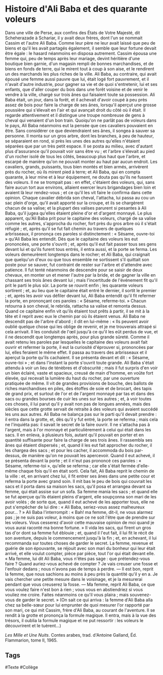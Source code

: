 # Histoire d'Ali Baba et des quarante voleurs
 
Dans une ville de Perse, aux confins des États de Votre Majesté, dit Scheherazade à Schariar, il y avait deux frères, dont l'un se nommait Cassim et l'autre Ali Baba. Comme leur père ne leur avait laissé que peu de biens et qu'il les avait partagés également, il semble que leur fortune devait être égale : le hasard néanmoins en disposa autrement.
Cassim épousa une femme qui, peu de temps après leur mariage, devint héritière d'une boutique bien garnie, d'un magasin rempli de bonnes marchandises, et de biens en fonds de terre, qui le mirent tout à coup à son aise, et le rendirent un des marchands les plus riches de la ville.
Ali Baba, au contraire, qui avait épousé une femme aussi pauvre que lui, était logé fort pauvrement, et il n'avait d'autre industrie, pour gagner sa vie et de quoi s'entretenir, lui et ses enfants, que d'aller couper du bois dans une forêt voisine et de venir le vendre à la ville, chargé sur trois ânes qui faisaient toute sa possession.
Ali Baba était, un jour, dans la forêt, et il achevait d'avoir coupé à peu près assez de bois pour faire la charge de ses ânes, lorsqu'il aperçut une grosse poussière qui s'élevait en l'air et qui avançait droit du côté où il était. Il regarde attentivement et il distingue une troupe nombreuse de gens à cheval qui venaient d'un bon train.
Quoiqu'on ne parlât pas de voleurs dans le pays, Ali Baba néanmoins eut la pensée que ces cavaliers pouvaient en être. Sans considérer ce que deviendraient ses ânes, il songea à sauver sa personne. Il monta sur un gros arbre, dont les branches, à peu de hauteur, se séparaient en rond, si près les unes des autres qu'elles n'étaient séparées que par un très petit espace. Il se posta au milieu, avec d'autant plus d'assurance qu'il pouvait voir sans être vu ; et l'arbre s'élevait au pied d'un rocher isolé de tous les côtés, beaucoup plus haut que l'arbre, et escarpé de manière qu'on ne pouvait monter au haut par aucun endroit.
Les cavaliers, grands, puissants, tous bien montés et bien armés, arrivèrent près du rocher, où ils mirent pied à terre; et Ali Baba, qui en compta quarante, à leur mine et à leur équipement, ne douta pas qu'ils ne fussent des voleurs. Il ne se trompait pas : en effet, c'étaient des voleurs, qui, sans faire aucun tort aux environs, allaient exercer leurs brigandages bien loin et avaient là leur rendez-vous ; et ce qu'il les vit faire le confirma dans cette opinion.
Chaque cavalier débrida son cheval, l'attacha, lui passa au cou un sac plein d'orge, qu'il avait apporté sur la croupe, et ils se chargèrent chacun de sa valise; et la plupart des valises parurent si pesantes à Ali Baba, qu'il jugea qu'elles étaient pleine d'or et d'argent monnayé.
Le plus apparent, qu'Ali Baba prit pour le capitaine des voleurs, chargé de sa valise comme les autres, s'approcha du rocher, fort près du gros arbre où il s'était réfugié ; et, après qu'il se fut fait chemin au travers de quelques arbrisseaux, il prononça ces paroles si distinctement : « Sésame, ouvre-toi » qu'Ali Baba les entendit. Dès que le capitaine des voleurs les eut prononcées, une porte s'ouvrit ; et, après qu'il eut fait passer tous ses gens devant lui et qu'ils furent tous entrés, il entra aussi, et la porte se ferma. Les voleurs demeurèrent longtemps dans le rocher; et Ali Baba, qui craignait que quelqu'un d'eux ou que tous ensemble ne sortissent s'il quittait son poste pour se sauver, fut contraint de rester sur l'arbre et d'attendre avec patience. Il fut tenté néanmoins de descendre pour se saisir de deux chevaux, en monter un et mener l'autre par la bride, et de gagner la ville en chassant ses trois ânes devant lui ; mais l'incertitude de l'événement fit qu'il prit le parti le plus sûr.
La porte se rouvrit enfin ; les quarante voleurs sortirent ; et, au lieu que le capitaine était entré le dernier, il sortit le premier ; et, après les avoir vus défiler devant lui, Ali Baba entendit qu'il fit refermer la porte, en prononçant ces paroles : « Sésame, referme-toi. » Chacun retourna à son cheval, le rebrida, rattacha sa valise et remonta dessus. Quand ce capitaine enfin vit qu'ils étaient tout prêts à partir, il se mit à la tête et il reprit avec eux le chemin par où ils étaient venus.
Ali Baba ne descendit pas de l'arbre d'abord ; il dit en lui-même : « Ils peuvent avoir oublié quelque chose qui les oblige de revenir, et je me trouverais attrapé si cela arrivait. II les conduisit de l'œil jusqu'à ce qu'il les eût perdus de vue, et il ne descendit que longtemps après, pour plus grande sûreté. Comme il avait retenu les paroles par lesquelles le capitaine des voleurs avait fait ouvrir et refermer la porte, il eut la curiosité d'éprouver si, prononcées par lui, elles feraient le même effet. Il passa au travers des arbrisseaux et il aperçut la porte qu'ils cachaient. Il se présenta devant et dit : « Sésame, ouvre-toi » ; et dans l'instant la porte s'ouvrit toute grande.
Ali Baba s'était attendu à voir un lieu de ténèbres et d'obscurité ; mais il fut surpris d'en voir un bien éclairé, vaste et spacieux, creusé de main d'homme, en voûte fort élevée, qui recevait la lumière du haut du rocher, par une ouverture pratiquée de même. Il vit de grandes provisions de bouche, des ballots de riches marchandises en piles, des étoffes de soie et de brocart, des tapis de grand prix, et surtout de l'or et de l'argent monnayé par tas et dans des sacs ou grandes bourses de cuir les unes sur les autres ; et, à voir toutes ces choses, il lui parut qu'il y avait non pas de longues années, mais des siècles que cette grotte servait de retraite à des voleurs qui avaient succédé les uns aux autres.
Ali Baba ne balança pas sur le parti qu'il devait prendre : il entra dans la grotte, et, dès qu'il y fut entré, la porte se referma ; mais cela ne l'inquiéta pas: il savait le secret de la faire ouvrir. Il ne s'attacha pas à l'argent, mais à l'or monnayé et particulièrement à celui qui était dans les sacs. Il en enleva, à plusieurs fois, autant qu'il pouvait en porter et en quantité suffisante pour faire la charge de ses trois ânes. Il rassembla ses ânes qui étaient dispersés ; et, quand il les eut fait approcher du rocher, il les chargea des sacs ; et pour les cacher, il accommoda du bois par-dessus, de manière qu'on ne pouvait les apercevoir. Quand il eut achevé, il se présenta devant la porte ; et il n'eut pas prononcé ces paroles : « Sésame, referme-toi », qu'elle se referma ; car elle s'était fermée d'elle-même chaque fois qu'il en était sorti.
Cela fait, Ali Baba reprit le chemin de la ville : et, en arrivant chez lui, il fit entrer ses ânes dans une petite cour et referma la porte avec grand soin. Il mit bas le peu de bois qui couvrait les sacs et il porta dans sa maison les sacs, qu'il posa et arrangea devant sa femme, qui était assise sur un sofa.
Sa femme mania les sacs ; et quand elle se fut aperçue qu'ils étaient pleins d'argent, elle soupçonna son mari de les avoir volés ; de sorte que, quand il eut achevé de les apporter tous, elle ne put s'empêcher de lui dire : « Ali Baba, seriez-vous assez malheureux pour... ? » Ali Baba l'interrompit : « Bah! ma femme, dit-il, ne vous alarmez pas ; je ne suis pas voleur, à moins que ce ne soit l'être que de prendre sur les voleurs. Vous cesserez d'avoir cette mauvaise opinion de moi quand je vous aurai raconté ma bonne fortune. »
II vida les sacs, qui firent un gros tas d'or dont sa femme fut éblouie ; et, quand il l'eut fait, il lui fit le récit de son aventure, depuis le commencement jusqu'à la fin ; et, en achevant, il lui recommanda sur toutes choses de garder le secret. La femme, revenue et guérie de son épouvante, se réjouit avec son mari du bonheur qui leur était arrivé, et elle voulut compter, pièce par pièce, tout l'or qui était devant elle.
« Ma femme, lui dit Ali Baba, vous n'êtes pas sage : que prétendez-vous faire ? Quand auriez-vous achevé de compter ? Je vais creuser une fosse et l'enfouir dedans ; nous n'avons pas de temps à perdre.
— Il est bon, reprit la femme, que nous sachions au moins à peu près la quantité qu'il y en a. Je vais chercher une petite mesure dans le voisinage, et je la mesurerai pendant que vous creuserez la fosse. 
— Ma femme, reprit Ali Baba, ce que vous voulez faire n'est bon à rien ; vous vous en abstiendriez si vous vouliez me croire. Faites néanmoins ce qu'il vous plaira ; mais souvenez-vous de garder le secret. »
(On sait ce qui arriva : la femme d'Ali Baba alla chez sa belle-sœur pour lui emprunter de quoi mesurer l'or rapporté par son mari, ce qui mit Cassim, frère d'Ali Baba, au courant de l'aventure. Il se rendit à la grotte et prononça la formule magique. Il entra, mais à la vue des trésors, il oublia la formule magique et ne put ressortir : les voleurs le découvrirent et le tuèrent...)
 
*Les Mille et Une Nuits*. Contes arabes, trad. d'Antoine Galland, Éd. Flammarion, tome II, 1965.
 
 ## Tags

#Texte #Collège 